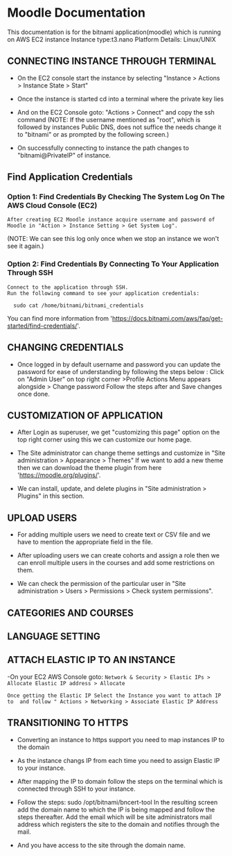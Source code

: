 # Moodle Documentation
This documentation is for the bitnami application(moodle) which is running on AWS EC2 instance
Instance type:t3.nano
Platform Details: Linux/UNIX

## CONNECTING INSTANCE THROUGH TERMINAL
   - On the EC2 console start the instance by selecting "Instance > Actions > Instance State > Start"
   
   - Once the instance is started cd into a terminal where the private key lies
   
   - And on the EC2 Console goto: "Actions > Connect" and copy the ssh command
    (NOTE: If the username mentioned as "root", which is followed by instances Public DNS,
           does not suffice the needs change it to "bitnami" or as prompted by the following screen.)
   
   - On successfully connecting to instance the path changes to "bitnami@PrivateIP" of instance.
   
## Find Application Credentials 
### Option 1: Find Credentials By Checking The System Log On The AWS Cloud Console (EC2)
    After creating EC2 Moodle instance acquire username and password of Moodle in "Action > Instance Setting > Get System Log".

(NOTE: We can see this log only once when we stop an instance we won't see it again.)

### Option 2: Find Credentials By Connecting To Your Application Through SSH
    
    Connect to the application through SSH.
    Run the following command to see your application credentials:
`   sudo cat /home/bitnami/bitnami_credentials
`

   You can find more information from 'https://docs.bitnami.com/aws/faq/get-started/find-credentials/'.

## CHANGING CREDENTIALS

- Once logged in by default username and password you can update the password for ease of understanding by following the steps below :
    Click on "Admin User" on top right corner >Profile
    Actions Menu appears alongside > Change password
    Follow the steps after and Save changes once done.

## CUSTOMIZATION OF APPLICATION

- After Login as superuser, we get "customizing this page" option on the top right corner using this we can customize our home page.

- The Site administrator can change theme settings and customize in "Site administration > Appearance > Themes"
    If we want to add a new theme then we can download the theme plugin from here 'https://moodle.org/plugins/'.

- We can install, update, and delete plugins in "Site administration > Plugins" in this section.

## UPLOAD USERS

- For adding multiple users we need to create text or CSV file and we have to mention the appropriate field in the file.

- After uploading users we can create cohorts and assign a role then we can enroll multiple users in the courses and add some restrictions on them.

- We can check the permission of the particular user in "Site administration > Users > Permissions > Check system permissions".

## CATEGORIES AND COURSES

## LANGUAGE SETTING

## ATTACH ELASTIC IP TO AN INSTANCE

-On your EC2 AWS Console goto:
`Network & Security > Elastic IPs > Allocate Elastic IP address > Allocate`

`Once getting the Elastic IP Select the Instance you want to attach IP to  and follow " Actions > Networking > Associate Elastic IP Address
`

## TRANSITIONING TO HTTPS

- Converting an instance to https support you need to map instances IP to the domain

- As the instance changs IP from each time you need to assign Elastic IP to your instance.

- After mapping the IP to domain follow the steps on the terminal which is connected through SSH to your instance.

- Follow the steps: 
	sudo /opt/bitnami/bncert-tool
	In the resulting screen add the domain name to which the IP is being mapped and follow the steps thereafter.
	Add the email which will be site administrators mail address which registers the site to the domain and notifies through the mail.

- And you have access to the site through the domain name.
